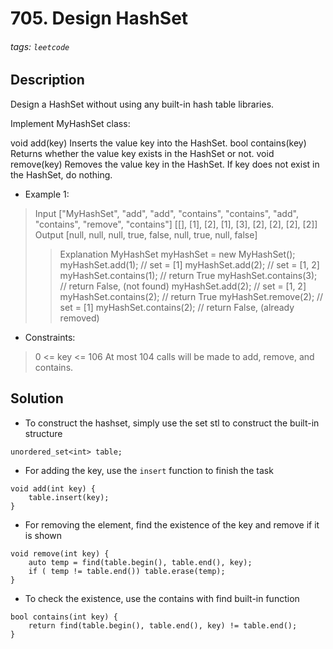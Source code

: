 # 705. Design HashSet
###### tags: `leetcode`
## Description
Design a HashSet without using any built-in hash table libraries.

Implement MyHashSet class:

void add(key) Inserts the value key into the HashSet.
bool contains(key) Returns whether the value key exists in the HashSet or not.
void remove(key) Removes the value key in the HashSet. If key does not exist in the HashSet, do nothing.

- Example 1:

>Input
["MyHashSet", "add", "add", "contains", "contains", "add", "contains", "remove", "contains"]
[[], [1], [2], [1], [3], [2], [2], [2], [2]]
Output
[null, null, null, true, false, null, true, null, false]
>>Explanation
MyHashSet myHashSet = new MyHashSet();
myHashSet.add(1);      // set = [1]
myHashSet.add(2);      // set = [1, 2]
myHashSet.contains(1); // return True
myHashSet.contains(3); // return False, (not found)
myHashSet.add(2);      // set = [1, 2]
myHashSet.contains(2); // return True
myHashSet.remove(2);   // set = [1]
myHashSet.contains(2); // return False, (already removed)

- Constraints:

>0 <= key <= 106
At most 104 calls will be made to add, remove, and contains.

## Solution
- To construct the hashset, simply use the set stl to construct the built-in structure
```cpp=
unordered_set<int> table;
```
- For adding the key, use the `insert` function to finish the task
```cpp=
void add(int key) {
    table.insert(key);
}
```
- For removing the element, find the existence of the key and remove if it is shown
```cpp=
void remove(int key) {
    auto temp = find(table.begin(), table.end(), key);
    if ( temp != table.end()) table.erase(temp);
}
```
- To check the existence, use the contains with find built-in function
```cpp=
bool contains(int key) {
    return find(table.begin(), table.end(), key) != table.end();
}
```
